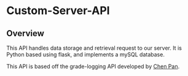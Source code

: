 # Custom-Server-API

## Overview
This API handles data storage and retrieval request to our server. It is Python based using flask, and implements a mySQL database. 

This API is based off the grade-logging API developed by [Chen Pan](https://github.com/ChenPanXYZ?tab=repositories).
